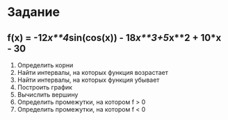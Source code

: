# Задание


## f(x) = -12*x**4*sin(cos(x)) - 18*x**3+5*x**2 + 10*x - 30


1. Определить корни
2. Найти интервалы, на которых функция возрастает
3. Найти интервалы, на которых функция убывает
4. Построить график
5. Вычислить вершину
6. Определить промежутки, на котором f > 0
7. Определить промежутки, на котором f < 0
